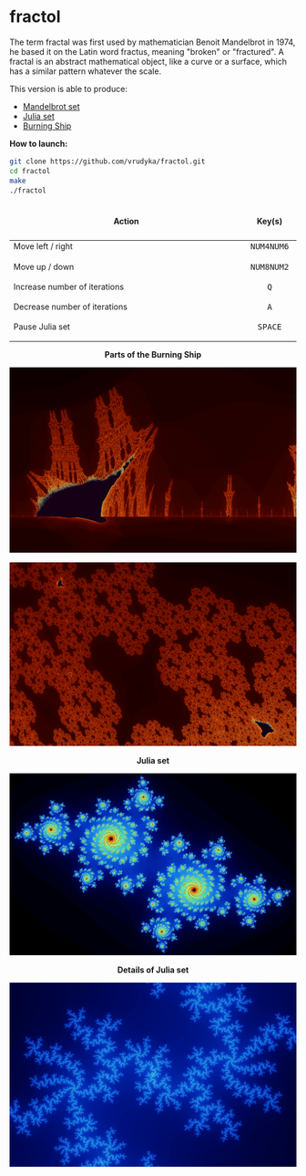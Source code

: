 # fractol

The term fractal was first used by mathematician Benoit Mandelbrot in 1974, he based it on the Latin word fractus, meaning "broken" or "fractured".
A fractal is an abstract mathematical object, like a curve or a surface, which has a similar pattern whatever the scale.

This version is able to produce:
- [Mandelbrot set](https://en.wikipedia.org/wiki/Mandelbrot_set)
- [Julia set](https://en.wikipedia.org/wiki/Julia_set)
- [Burning Ship](https://en.wikipedia.org/wiki/Burning_Ship_fractal)

<b>How to launch:</b>
```bash
git clone https://github.com/vrudyka/fractol.git
cd fractol
make
./fractol
```

<table width="100%">
<thead>
<tr>
<td width="65%" height="60px" align="center" cellpadding="0">
<strong>Action</strong>
</td>
<td width="10%" align="center" cellpadding="0">
<span style="width:70px">&nbsp;</span><strong>Key(s)</strong><span style="width:50px">&nbsp;</span>
</td>
</tr>
</thead>
<tbody>
<tr>
<td valign="top" height="30px">Move left / right</td>
<td valign="top" align="center"><kbd>NUM4</kbd><kbd>NUM6</kbd></td>
</tr>
<tr>
<td valign="top" height="30px">Move up / down</td>
<td valign="top" align="center"><kbd>NUM8</kbd><kbd>NUM2</kbd></td>
</tr>
<tr>
<td valign="top" height="30px">Increase number of iterations</td>
<td valign="top" align="center"><kbd>Q</kbd></td></td>
</tr>
<tr>
<td valign="top" height="30px">Decrease number of iterations</td>
<td valign="top" align="center"><kbd>A</kbd></td></td>
</tr>
<tr>
<td valign="top" height="30px">Pause Julia set</td>
<td valign="top" align="center"><kbd>SPACE</kbd></td></td>
</tr>
</tbody>
</table>

<p align="center">
  <b>Parts of the Burning Ship</b>
</p>

![burning](https://github.com/vrudyka/fractol/blob/master/screenshots/fractal4.png)

![burning](https://github.com/vrudyka/fractol/blob/master/screenshots/fractal2.png)

<p align="center">
  <b>Julia set</b>
</p>

![julia](https://github.com/vrudyka/fractol/blob/master/screenshots/fractal3.png)

<p align="center">
  <b>Details of Julia set</b>
</p>

![julia](https://github.com/vrudyka/fractol/blob/master/screenshots/fractal0.png)
